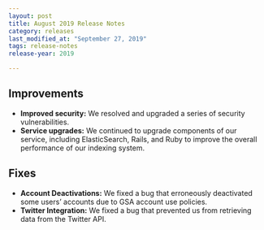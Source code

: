 ```yaml
---
layout: post
title: August 2019 Release Notes
category: releases
last_modified_at: "September 27, 2019"
tags: release-notes
release-year: 2019

---
```


## Improvements

* **Improved security:** We resolved and upgraded a series of security vulnerabilities.
* **Service upgrades:** We continued to upgrade components of our service, including ElasticSearch, Rails, and Ruby to improve the overall performance of our indexing system.

## Fixes

* **Account Deactivations:** We fixed a bug that erroneously deactivated some users’ accounts due to GSA account use policies.
* **Twitter Integration:** We fixed a bug that prevented us from retrieving data from the Twitter API.
